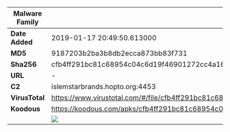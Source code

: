 | Malware Family | SandroRat                                                    |
| -------------- | ------------------------------------------------------------ |
| **Date Added** | 2019-01-17 20:49:50.613000                                                   |
| **MD5**        | 9187203b2ba3b8db2ecca873bb83f731                             |
| **Sha256**     | cfb4ff291bc81c68954c04c6d19f46901272cc4a166d80529573c90c3fc5fc38 |
| **URL**        | -                                                            |
| **C2**         | islemstarbrands.hopto.org:4453 |
| **VirusTotal** | https://www.virustotal.com/#/file/cfb4ff291bc81c68954c04c6d19f46901272cc4a166d80529573c90c3fc5fc38/detection |
| **Koodous**    | https://koodous.com/apks/cfb4ff291bc81c68954c04c6d19f46901272cc4a166d80529573c90c3fc5fc38 |
|                | ![](../assets/cfb4ff291bc81c68954c04c6d19f46901272cc4a166d80529573c90c3fc5fc38.png) |